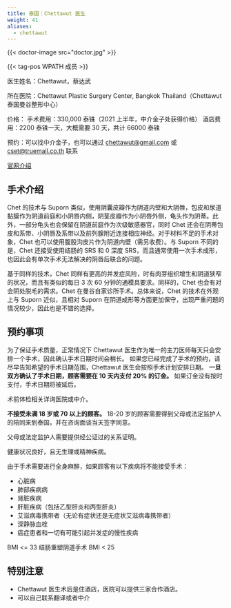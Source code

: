 ```yaml
---
title: 泰国｜Chettawut 医生
weight: 41
aliases:
  - chettawut
---
```


{{< doctor-image src="doctor.jpg" >}}

{{< tag-pos WPATH 成员 >}}

医生姓名：Chettawut，蔡达武

所在医院：Chettawut Plastic Surgery Center, Bangkok Thailand（Chettawut 泰国曼谷整形中心）

价格：
手术费用：330,000 泰铢（2021 上半年，中介金子处获得价格）
酒店费用：2200 泰铢一天，大概需要 30 天，共计 66000 泰铢

预约：可以找中介金子，也可以通过 <chettawut@gmail.com> 或 <cset@truemail.co.th> 联系

[官网介绍](http://www.chet-plasticsurgery.com/zh-hans/性别重置手术/)

## 手术介绍

Chet 的技术与 Suporn 类似，使用阴囊皮瓣作为阴道内壁和大阴唇，包皮和尿道黏膜作为阴道前庭和小阴唇内侧，阴茎皮瓣作为小阴唇外侧，龟头作为阴蒂。此外，一部分龟头也会保留在阴道前庭作为次级敏感器官，同时 Chet 还会在阴蒂包皮和系带、小阴唇及系带以及前列腺附近连接相应神经。对于材料不足的手术对象，Chet 也可以使用腹股沟皮片作为阴道内壁（需另收费）。与 Suporn 不同的是，Chet 还接受使用结肠的 SRS 和 0 深度 SRS，而且通常使用一次手术成形，也因此会有单次手术无法解决的阴唇后联合的问题。

基于同样的技术，Chet 同样有更高的并发症风险，时有肉芽组织增生和阴道狭窄的状况，而且有类似的每日 3 次 60 分钟的通模具要求。同样的，Chet 也会有对会阴处脱毛的需求。Chet 在曼谷自家诊所手术。总体来说，Chet 的技术在外观上与 Suporn 近似，且相对 Suporn 在阴道成形等方面更加保守，出现严重问题的情况较少，因此也是不错的选择。

## 预约事项

为了保证手术质量，正常情况下 Chettawut 医生作为唯一的主刀医师每天只会安排一个手术，因此确认手术日期时间会稍长。
如果您已经完成了手术的预约，请尽早告知希望的手术日期范围，Chettawut 医生会按照手术计划安排日期。
**一旦双方确认了手术日期，顾客需要在 10 天内支付 20% 的订金。**
如果订金没有按时支付，手术日期将被延后。

术前体检相关详询医院或中介。

**不接受未满 18 岁或 70 以上的顾客。**
18-20 岁的顾客需要得到父母或法定监护人的陪同来到泰国，并在咨询面谈当天签字同意。

父母或法定监护人需要提供经公证过的关系证明。

健康状况良好，且无生理或精神疾病。

由于手术需要进行全身麻醉，如果顾客有以下疾病将不能接受手术：

- 心脏病
- 肺部疾病病
- 肾脏疾病
- 肝脏疾病（包括乙型肝炎和丙型肝炎）
- 艾滋病毒携带者（无论有症状还是无症状艾滋病毒携带者）
- 深静脉血栓
- 癌症患者和一切有可能引起并发症的慢性疾病

BMI <= 33
结肠重塑阴道手术 BMI < 25

## 特别注意

- Chettawut 医生术后是住酒店，医院可以提供三家合作酒店。
- 可以自己联系翻译或者中介
